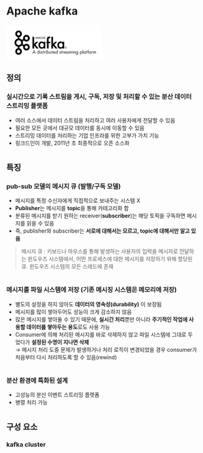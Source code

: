 # Apache kafka 

<img src="./img/0. logo.png">

## 정의 
### 실시간으로 기록 스트림을 게시, 구독, 저장 및 처리할 수 있는 분산 데이터 스트리밍 플랫폼
- 여러 소스에서 데이터 스트림을 처리하고 여러 사용자에게 전달할 수 있음 
- 필요한 모든 곳에서 대규모 데이터를 동시에 이동할 수 있음 
- 스트리밍 데이터를 처리하는 기업 인프라를 위한 고부가 가치 기능 
- 링크드인이 개발, 2011년 초 최종적으로 오픈 소스화 

#

## 특징 
### pub-sub 모델의 메시지 큐 (발행/구독 모델)
- 메시지를 특정 수신자에게 직접적으로 보내주는 시스템 X
- **Publisher**는 메시지를 **topic**을 통해 카테고리화 함 
- 분류된 메시지를 받기 원하는 receiver(**subscriber**)는 해당 토픽을 구독하면 메시지를 읽을 수 있음 
- 즉, publisher와 subscriber는 **서로에 대해서는 모르고, topic에 대해서만 알고 있음**   

> 메시지 큐 : 키보드나 마우스를 통해 발생하는 사용자의 입력을 메시지로 전달하는 윈도우즈 시스템에서, 어떤 프로세스에 대한 메시지를 저장하기 위해 할당된 큐. 윈도우즈 시스템의 모든 스레드에 존재

#

### 메시지를 파일 시스템에 저장 (기존 메시징 시스템은 메모리에 저장) 
- 별도의 설정을 하지 않아도 **데이터의 영속성(durability)** 이 보장됨 
- 메시지를 많이 쌓아두어도 성능이 크게 감소하지 않음 
- 많은 메시지를 쌓아둘 수 있기 때문에, **실시간 처리**뿐만 아니라 **주기적인 작업에 사용할 데이터를 쌓아두는 용도**로도 사용 가능
- Consumer에 의해 처리된 메시지를 바로 삭제하지 않고 파일 시스템에 그대로 두었다가 **설정된 수명이 지나면 삭제**   
  → 메시지 처리 도중 문제가 발생하거나 처리 로직이 변경되었을 경우 consumer가 처음부터 다시 처리하도록 할 수 있음(rewind)

#

### 분산 환경에 특화된 설계
- 고성능의 분산 이벤트 스트리밍 플랫폼
- 병렬 처리 가능 

#

## 구성 요소 
### kafka cluster 
